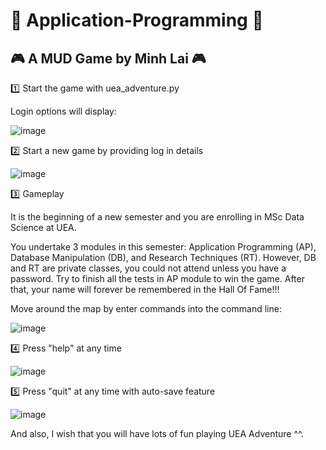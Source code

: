 # :star2: Application-Programming :star2: #
## :video_game: A MUD Game by Minh Lai :video_game: ##

:one: Start the game with uea_adventure.py

Login options will display:

![image](https://user-images.githubusercontent.com/100490285/178071800-d1a8da55-da85-4f33-97da-9daf28783a62.png)

:two: Start a new game by providing log in details

![image](https://user-images.githubusercontent.com/100490285/178072640-8333a235-c515-4f56-90e9-57c5b1aba35e.png)

:three: Gameplay

It is the beginning of a new semester and you are enrolling in MSc Data Science at UEA.

You undertake 3 modules in this semester: Application Programming (AP), Database Manipulation (DB), and Research Techniques (RT). However, DB and RT are private classes, you could not attend unless you have a password. Try to finish all the tests in AP module to win the game. After that, your name will forever be remembered in the Hall Of Fame!!! 

Move around the map by enter commands into the command line:

![image](https://user-images.githubusercontent.com/100490285/178073309-73738768-9262-4b37-bbb0-24c9497bdf17.png)

:four: Press "help" at any time

![image](https://user-images.githubusercontent.com/100490285/178073116-21ad2dbe-56a6-4f57-9383-9a3ac73bb58e.png)

:five: Press "quit" at any time with auto-save feature

![image](https://user-images.githubusercontent.com/100490285/178072755-e39cbdc4-4943-42ad-bc09-e14a2a394333.png)

And also, I wish that you will have lots of fun playing UEA Adventure ^^.
